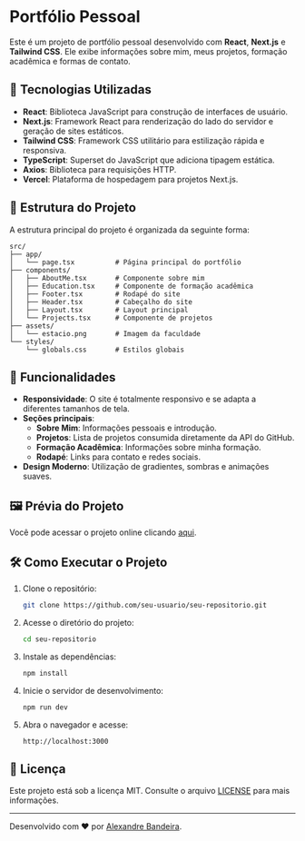 # Portfólio Pessoal

Este é um projeto de portfólio pessoal desenvolvido com **React**, **Next.js** e **Tailwind CSS**. Ele exibe informações sobre mim, meus projetos, formação acadêmica e formas de contato.

## 🚀 Tecnologias Utilizadas

- **React**: Biblioteca JavaScript para construção de interfaces de usuário.
- **Next.js**: Framework React para renderização do lado do servidor e geração de sites estáticos.
- **Tailwind CSS**: Framework CSS utilitário para estilização rápida e responsiva.
- **TypeScript**: Superset do JavaScript que adiciona tipagem estática.
- **Axios**: Biblioteca para requisições HTTP.
- **Vercel**: Plataforma de hospedagem para projetos Next.js.

## 📂 Estrutura do Projeto

A estrutura principal do projeto é organizada da seguinte forma:

```
src/
├── app/
│   └── page.tsx          # Página principal do portfólio
├── components/
│   ├── AboutMe.tsx       # Componente sobre mim
│   ├── Education.tsx     # Componente de formação acadêmica
│   ├── Footer.tsx        # Rodapé do site
│   ├── Header.tsx        # Cabeçalho do site
│   ├── Layout.tsx        # Layout principal
│   └── Projects.tsx      # Componente de projetos
├── assets/
│   └── estacio.png       # Imagem da faculdade
└── styles/
    └── globals.css       # Estilos globais
```

## 🌟 Funcionalidades

- **Responsividade**: O site é totalmente responsivo e se adapta a diferentes tamanhos de tela.
- **Seções principais**:
  - **Sobre Mim**: Informações pessoais e introdução.
  - **Projetos**: Lista de projetos consumida diretamente da API do GitHub.
  - **Formação Acadêmica**: Informações sobre minha formação.
  - **Rodapé**: Links para contato e redes sociais.
- **Design Moderno**: Utilização de gradientes, sombras e animações suaves.

## 🖼️ Prévia do Projeto

Você pode acessar o projeto online clicando [aqui](https://alexandrebandeira.vercel.app/).

## 🛠️ Como Executar o Projeto

1. Clone o repositório:
   ```bash
   git clone https://github.com/seu-usuario/seu-repositorio.git
   ```
2. Acesse o diretório do projeto:
   ```bash
   cd seu-repositorio
   ```
3. Instale as dependências:
   ```bash
   npm install
   ```
4. Inicie o servidor de desenvolvimento:
   ```bash
   npm run dev
   ```
5. Abra o navegador e acesse:
   ```
   http://localhost:3000
   ```

## 📄 Licença

Este projeto está sob a licença MIT. Consulte o arquivo [LICENSE](LICENSE) para mais informações.

---

Desenvolvido com ❤️ por [Alexandre Bandeira](https://github.com/xandebnd).
